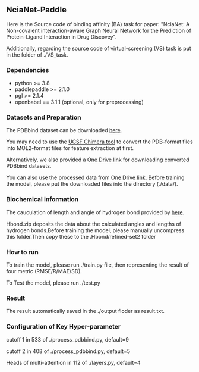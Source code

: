 ## NciaNet-Paddle
Here is the Source code of binding affinity (BA) task for paper: "NciaNet: A Non-covalent interaction-aware Graph Neural Network for the Prediction of Protein-Ligand Interaction in Drug Discovey".

Additionally, regarding the source code of virtual-screening (VS) task is put in the folder of ./VS_task.

### Dependencies
- python >= 3.8
- paddlepaddle >= 2.1.0 
- pgl >= 2.1.4
- openbabel == 3.1.1 (optional, only for preprocessing)

### Datasets and Preparation
The PDBbind dataset can be downloaded [here](http://pdbbind-cn.org).

You may need to use the [UCSF Chimera tool](https://www.cgl.ucsf.edu/chimera/) to convert the PDB-format files into MOL2-format files for feature extraction at first.

Alternatively, we also provided a [One Drive link](https://1drv.ms/f/s!Ap_z1OHP_xEagUyGOLgKARDNHw5b?e=kJW9Vp) for downloading converted PDBbind datasets.

You can also use the processed data from [One Drive link](https://1drv.ms/u/s!Ap_z1OHP_xEagUfpFIT1g51lMzcE?e=TbK2co). Before training the model, please put the downloaded files into the directory (./data/).

### Biochemical information
The cauculation of length and angle of hydrogen bond provided by [here](https://github.com/psa-lab/Hbind).

Hbond.zip deposits the data about the calculated angles and lengths of hydrogen bonds.Before training the model, please manually uncompress this folder.Then copy these to the .Hbond/refined-set2 folder

### How to run
To train the model, please run ./train.py file, then representing the result of four metric (RMSE/R/MAE/SD).

To Test the model, please run ./test.py

### Result
The result automatically saved in the ./output floder as result.txt.

### Configuration of Key Hyper-parameter 
cutoff 1 in 533 of ./process_pdbbind.py, default=9

cutoff 2 in 408 of ./process_pdbbind.py, default=5

Heads of multi-attention in 112 of ./layers.py, default=4